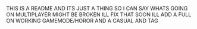 THIS IS A README AND ITS JUST A THING SO I CAN SAY WHATS GOING ON MULTIPLAYER MIGHT BE BROKEN ILL FIX THAT SOON ILL ADD A FULL ON WORKING GAMEMODE/HOROR AND A CASUAL AND TAG 
